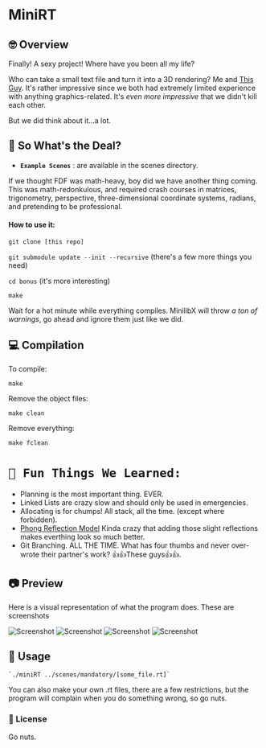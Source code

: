 # MiniRT
<!-- ![dpalmer's 42 stats](https://badge42.vercel.app/api/v2/cli5pb141011308mh1fmi5qrq/stats?cursusId=21&coalitionId=271) -->

<!-- ![Achievement Unlocked!](./assets/fdfm.png) -->

<!-- ![dpalmer's 42 FdF Score](https://badge42.vercel.app/api/v2/cli5pb141011308mh1fmi5qrq/project/2909195) -->

## 🤓 Overview
Finally! A sexy project! Where have you been all my life?

Who can take a small text file and turn it into a 3D rendering? Me and [This Guy](https://github.com/sakarisalmi/). It's rather impressive since we both had extremely limited experience with anything graphics-related. It's *even more impressive* that we didn't kill each other.

But we did think about it...a lot.

## 🧐 So What's the Deal?
- **`Example Scenes`** : are available in the scenes directory.

If we thought FDF was math-heavy, boy did we have another thing coming. This was math-redonkulous, and required crash courses in matrices, trigonometry, perspective, three-dimensional coordinate systems, radians, and pretending to be professional.

#### How to use it:
`git clone [this repo]`

`git submodule update --init --recursive` (there's a few more things you need)

`cd bonus` (it's more interesting)

`make`

Wait for a hot minute while everything compiles. MinilibX will throw *a ton of warnings*, go ahead and ignore them just like we did.

## 💻 Compilation
To compile:

```make```

Remove the object files:

```make clean```

Remove everything:

```make fclean```

# `🥳 Fun Things We Learned:`
- Planning is the most important thing. EVER.
- Linked Lists are crazy slow and should only be used in emergencies.
- Allocating is for chumps! All stack, all the time. (except where forbidden).
- [Phong Reflection Model](https://en.wikipedia.org/wiki/Blinn%E2%80%93Phong_reflection_model) Kinda crazy that adding those slight reflections makes everthing look so much better.
- Git Branching. ALL THE TIME. What has four thumbs and never over-wrote their partner's work? 👍👍These guys👍👍.

## 📷 Preview
Here is a visual representation of what the program does. These are screenshots

![Screenshot](./assets/Balls.png)
![Screenshot](./assets/Columns.png)
![Screenshot](./assets/Cornell.png)
![Screenshot](./assets/Cylinder.png)

## 🤡 Usage
```
`./miniRT ../scenes/mandatory/[some_file.rt]`
```
You can also make your own .rt files, there are a few restrictions, but the program will complain when you do something wrong, so go nuts.

### 📝 License
Go nuts.
